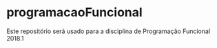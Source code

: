 # programacaoFuncional
Este repositório será usado para a disciplina de Programação Funcional 2018.1 
